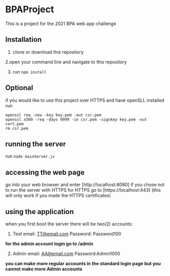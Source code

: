 # BPAProject

This is a project for the 2021 BPA web app challenge

## Installation

1. clone or download this repository

2.open your command line and navigate to this repository

3. run ```npm install```

## Optional

if you would like to use this project over HTTPS and have openSLL installed run
```openssl genrsa -out key.pem
openssl req -new -key key.pem -out csr.pem
openssl x509 -req -days 9999 -in csr.pem -signkey key.pem -out cert.pem
rm csr.pem
```

## running the server
run ```node mainServer.js```

## accessing the web page
go into your web browser and enter [http://localhost:8080] if you chose not to run the server with HTTPS
for HTTPS go to [https://localhost:443] (this will only work if you made the HTTPS certificates)

## using the application
when you first boot the server there will be two(2) accounts:
1. Test email: TT@email.com Password: Password100

 __for the admin account login go to /admin__
 
2. Admin email: AA@email.com Password:Admin1000

 __you can make more regular accounts in the standard login page but you cannot make more Admin accounts__

